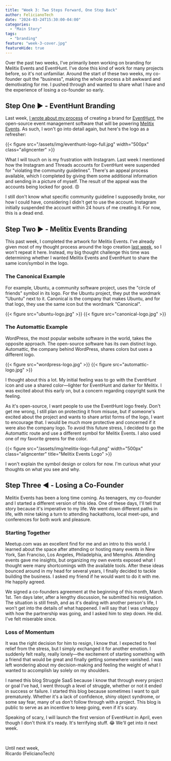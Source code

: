 ```yaml
---
title: "Week 3: Two Steps Forward, One Step Back"
author: FelicianoTech
date: "2024-03-24T15:30:00-04:00"
categories:
  - "Main Story"
tags:
  - "branding"
feature: "week-3-cover.jpg"
featureHide: true
---
```


Over the past two weeks, I've primarily been working on branding for Melitix Events and EventHunt.
I've done this kind of work for many projects before, so it's not unfamiliar.
Around the start of these two weeks, my co-founder quit the "business", making the whole process a bit awkward and demotivating for me.
I pushed through and wanted to share what I have and the experience of losing a co-founder so early.


## Step One :arrow_forward: - EventHunt Branding

Last week, [I wrote about my process](/blog/week-2--open-source-branding/) of creating a brand for [EventHunt](https://EventHunt.org), the open-source event management software that will be powering [Melitix Events](https://Melitix.com).
As such, I won't go into detail again, but here's the logo as a refresher:

{{< figure src="/assets/img/eventhunt-logo-full.jpg" width="500px" class="aligncenter" >}}

What I will touch on is my frustration with Instagram.
Last week I mentioned how the Instagram and Threads accounts for EventHunt were suspended for "violating the community guidelines".
There's an appeal process available, which I completed by giving them some additional information and sending in a picture of myself.
The result of the appeal was the accounts being locked for good. :angry:

I still don't know what specific community guideline I supposedly broke, nor how I could have, considering I didn't get to use the account.
Instagram initially suspended the account within 24 hours of me creating it.
For now, this is a dead end.


## Step Two :arrow_forward: - Melitix Events Branding

This past week, I completed the artwork for Melitix Events.
I've already given most of my thought process around the logo creation [last week](/blog/week-2--open-source-branding/), so I won't repeat it here.
Instead, my big thought challenge this time was determining whether I wanted Melitix Events and EventHunt to share the same icon/symbol in the logo.

### The Canonical Example
For example, Ubuntu, a community software project, uses the "circle of friends" symbol in its logo.
For the Ubuntu project, they put the wordmark "Ubuntu" next to it.
Canonical is the company that makes Ubuntu, and for that logo, they use the same icon but the wordmark "Canonical".

<style type="text/CSS">
.side2side{
    display:flex;
    flex-wrap:wrap;
    justify-content: center;
}
.side2side figure{
    max-width: 300px;
}
</style>
<div class="side2side">
{{< figure src="ubuntu-logo.jpg" >}}
{{< figure src="canonical-logo.jpg" >}}
</div>


### The Automattic Example
WordPress, the most popular website software in the world, takes the opposite approach.
The open-source software has its own distinct logo.
Automattic, the company behind WordPress, shares colors but uses a different logo.

<div class="side2side">
{{< figure src="wordpress-logo.jpg" >}}
{{< figure src="automattic-logo.jpg" >}}
</div>

I thought about this a lot.
My initial feeling was to go with the EventHunt icon and use a shared color—lighter for EventHunt and darker for Melitix.
I was excited about this early on, but a concern regarding copyright sunk the feeling.

As it's open-source, I want people to use the EventHunt logo freely.
Don't get me wrong, I still plan on protecting it from misuse, but if someone's excited about the project and wants to share artist forms of the logo, I want to encourage that.
I would be much more protective and concerned if it were also the company logo.
To avoid this future stress, I decided to go the Automattic route and use a different symbol for Melitix Events.
I also used one of my favorite greens for the color.

{{< figure src="/assets/img/melitix-logo-full.png" width="500px" class="aligncenter" title="Melitix Events Logo" >}}

I won't explain the symbol design or colors for now.
I'm curious what your thoughts on what you see and why.


## Step Three :arrow_backward: - Losing a Co-Founder

Melitix Events has been a long time coming.
As teenagers, my co-founder and I started a different version of this idea.
One of these days, I'll tell that story because it's imperative to my life.
We went down different paths in life, with mine taking a turn to attending hackathons, local meet-ups, and conferences for both work and pleasure.

### Starting Together
Meetup.com was an excellent find for me and an intro to this world.
I learned about the space after attending or hosting many events in New York, San Franciso, Los Angeles, Philadelphia, and Memphis.
Attending events gave me insights, but organizing my own events exposed what I thought were many shortcomings with the available tools.
After these ideas bounced around in my head for several years, I finally decided to tackle building the business.
I asked my friend if he would want to do it with me.
He happily agreed.

We signed a co-founders agreement at the beginning of this month, March 1st.
Ten days later, after a lengthy discussion, he submitted his resignation.
The situation is still fresh, and as it's dealing with another person's life, I won't get into the details of what happened.
I will say that I was unhappy with how the partnership was going, and I asked him to step down.
He did. I've felt miserable since.

### Loss of Momentum
It was the right decision for him to resign, I know that.
I expected to feel relief from the stress, but I simply exchanged it for another emotion.
I suddenly felt really, really lonely—the excitement of starting something with a friend that would be great and finally getting somewhere vanished.
I was left wondering about my decision-making and feeling the weight of what I wanted to accomplish lay solely on my shoulders.

I named this blog Struggle SaaS because I know that through every project or goal I've had, I went through a level of struggle, whether or not it ended in success or failure.
I started this blog because sometimes I want to quit prematurely.
Whether it's a lack of confidence, shiny object syndrome, or some say fear, many of us don't follow through with a project.
This blog is public to serve as an incentive to keep going, even if it's scary.

Speaking of scary, I will launch the first version of EventHunt in April, even though I don't think it's ready.
It's terrifying stuff. :joy:
We'll get into it next week.

<br />

Until next week,  
Ricardo (FelicianoTech)

